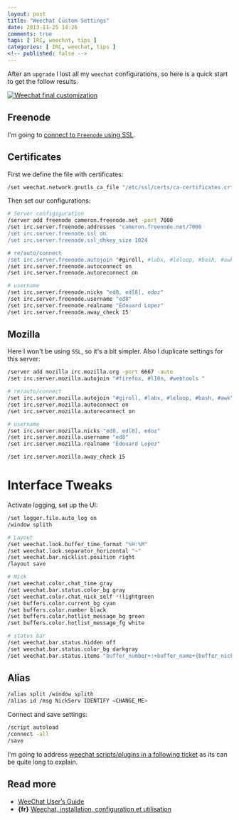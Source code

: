 ```yaml
---
layout: post
title: "Weechat Custom Settings"
date: 2013-11-25 14:26
comments: true
tags: [ IRC, weechat, tips ]
categories: [ IRC, weechat, tips ]
<!-- published: false -->
---
```


After an `upgrade` I lost all my `weechat` configurations, so here is a quick start to get the follow results.

[![Weechat final customization](/images/screenshots/weechat-final-customization.png)](/images/screenshots/weechat-final-customization.png)

<!--more-->

## Freenode
I'm going to [connect to `Freenode` using SSL](http://www.weechat.org/files/doc/weechat_faq.en.html#irc_ssl_freenode).
<!--more-->

## Certificates
First we define the file with certificates:
```bash
/set weechat.network.gnutls_ca_file "/etc/ssl/certs/ca-certificates.crt"
```
Then set our configurations:
```bash
# Server configiguration
/server add freenode cameron.freenode.net -port 7000
/set irc.server.freenode.addresses "cameron.freenode.net/7000
/set irc.server.freenode.ssl on
/set irc.server.freenode.ssl_dhkey_size 1024

# re/auto/connect
/set irc.server.freenode.autojoin "#giroll, #labx, #leloop, #bash, #awk"
/set irc.server.freenode.autoconnect on
/set irc.server.freenode.autoreconnect on

# username
/set irc.server.freenode.nicks "ed8, ed[8], edoz"
/set irc.server.freenode.username "ed8"
/set irc.server.freenode.realname "Édouard Lopez"
/set irc.server.freenode.away_check 15
```

## Mozilla
Here I won't be using `SSL`, so it's a bit simpler. Also I duplicate settings for this server:
```bash
/server add mozilla irc.mozilla.org -port 6667 -auto 
/set irc.server.mozilla.autojoin "#firefox, #l10n, #webtools "

# re/auto/connect
/set irc.server.mozilla.autojoin "#giroll, #labx, #leloop, #bash, #awk"
/set irc.server.mozilla.autoconnect on
/set irc.server.mozilla.autoreconnect on

# username
/set irc.server.mozilla.nicks "ed8, ed[8], edoz"
/set irc.server.mozilla.username "ed8"
/set irc.server.mozilla.realname "Édouard Lopez"

/set irc.server.mozilla.away_check 15
```

# Interface Tweaks

Activate logging, set up the UI:
```bash
/set logger.file.auto_log on
/window splith

# Layout
/set weechat.look.buffer_time_format "%H:%M"
/set weechat.look.separator_horizontal "~"
/set weechat.bar.nicklist.position right
/layout save

# Nick 
/set weechat.color.chat_time gray
/set weechat.bar.status.color_bg gray
/set weechat.color.chat_nick_self *!lightgreen
/set buffers.color.current_bg cyan
/set buffers.color.number black
/set buffers.color.hotlist_message_bg green
/set buffers.color.hotlist_message_fg white

# status bar
/set weechat.bar.status.hidden off
/set weechat.bar.status.color_bg darkgray
/set weechat.bar.status.items "buffer_number+:+buffer_name+{buffer_nicklist_count}+buffer_filter,completion,scroll"
```

## Alias
```bash
/alias split /window splith
/alias id /msg NickServ IDENTIFY <CHANGE_ME>
```

Connect and save settings:
```bash
/script autoload
/connect -all
/save
```

I'm going to address [weechat scripts/plugins in a following ticket](/useful-plugins-for-weechat-users) as its can be quite long to explain.

## Read more

* [WeeChat User’s Guide](http://weechat.org/files/doc/devel/weechat_user.en.html)
* **{fr}** [Weechat, installation, configuration et utilisation](http://doc.fedora-fr.org/wiki/Weechat,_installation,_configuration_et_utilisation)

